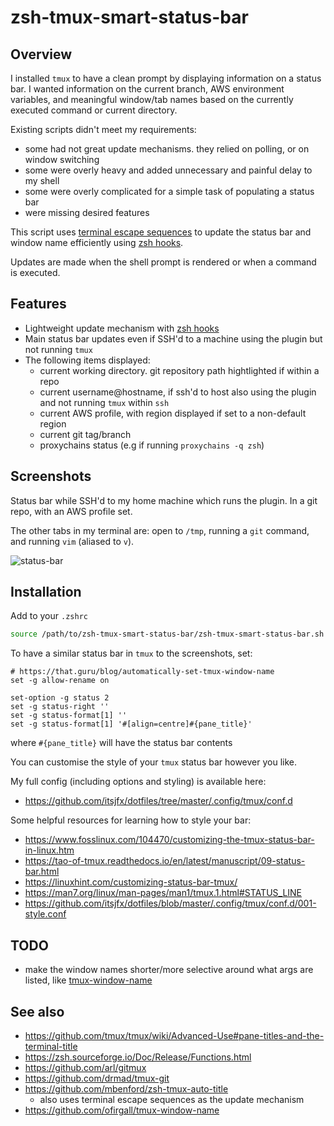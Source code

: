 # zsh-tmux-smart-status-bar

## Overview

I installed `tmux` to have a clean prompt by displaying information on a status bar. I wanted information on the current branch, AWS environment variables, and meaningful window/tab names based on the currently executed command or current directory.

Existing scripts didn't meet my requirements:
* some had not great update mechanisms. they relied on polling, or on window switching
* some were overly heavy and added unnecessary and painful delay to my shell
* some were overly complicated for a simple task of populating a status bar
* were missing desired features

This script uses [terminal escape sequences](https://en.wikipedia.org/wiki/ANSI_escape_code) to update the status bar and window name efficiently using [zsh hooks](https://zsh.sourceforge.io/Doc/Release/Functions.html).

Updates are made when the shell prompt is rendered or when a command is executed.

## Features

* Lightweight update mechanism with [zsh hooks](https://zsh.sourceforge.io/Doc/Release/Functions.html)
* Main status bar updates even if SSH'd to a machine using the plugin but not running `tmux`
* The following items displayed:
   * current working directory. git repository path hightlighted if within a repo
   * current username@hostname, if ssh'd to host also using the plugin and not running `tmux` within `ssh`
   * current AWS profile, with region displayed if set to a non-default region
   * current git tag/branch
   * proxychains status (e.g if running `proxychains -q zsh`)

## Screenshots

Status bar while SSH'd to my home machine which runs the plugin. In a git repo, with an AWS profile set.

The other tabs in my terminal are: open to `/tmp`, running a `git` command, and running `vim` (aliased to `v`).

![status-bar](https://github.com/itsjfx/zsh-tmux-smart-status-bar/assets/13778935/1b5c2739-53b8-4add-84fa-20741f3a7bad)

## Installation

Add to your `.zshrc`

```bash
source /path/to/zsh-tmux-smart-status-bar/zsh-tmux-smart-status-bar.sh
```

To have a similar status bar in `tmux` to the screenshots, set:

```
# https://that.guru/blog/automatically-set-tmux-window-name
set -g allow-rename on

set-option -g status 2
set -g status-right ''
set -g status-format[1] ''
set -g status-format[1] '#[align=centre]#{pane_title}'
```

where `#{pane_title}` will have the status bar contents

You can customise the style of your `tmux` status bar however you like.

My full config (including options and styling) is available here:
* <https://github.com/itsjfx/dotfiles/tree/master/.config/tmux/conf.d>

Some helpful resources for learning how to style your bar:
* <https://www.fosslinux.com/104470/customizing-the-tmux-status-bar-in-linux.htm>
* <https://tao-of-tmux.readthedocs.io/en/latest/manuscript/09-status-bar.html>
* <https://linuxhint.com/customizing-status-bar-tmux/>
* <https://man7.org/linux/man-pages/man1/tmux.1.html#STATUS_LINE>
* <https://github.com/itsjfx/dotfiles/blob/master/.config/tmux/conf.d/001-style.conf>

## TODO

* make the window names shorter/more selective around what args are listed, like [tmux-window-name](https://github.com/ofirgall/tmux-window-name)

## See also

* <https://github.com/tmux/tmux/wiki/Advanced-Use#pane-titles-and-the-terminal-title>
* <https://zsh.sourceforge.io/Doc/Release/Functions.html>
* <https://github.com/arl/gitmux>
* <https://github.com/drmad/tmux-git>
* <https://github.com/mbenford/zsh-tmux-auto-title>
    * also uses terminal escape sequences as the update mechanism
* <https://github.com/ofirgall/tmux-window-name>
